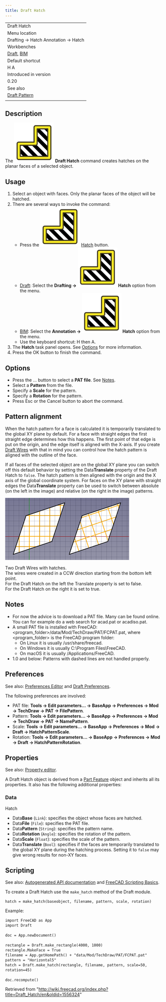 ```yaml
---
title: Draft Hatch
---
```


|                                                                                    |
| ---------------------------------------------------------------------------------- |
| Draft Hatch                                                                        |
| Menu location                                                                      |
| Drafting → Hatch Annotation → Hatch                                                |
| Workbenches                                                                        |
| [Draft](/Draft_Workbench "Draft Workbench"), [BIM](/BIM_Workbench "BIM Workbench") |
| Default shortcut                                                                   |
| H A                                                                                |
| Introduced in version                                                              |
| 0.20                                                                               |
| See also                                                                           |
| [Draft Pattern](/Draft_Pattern "Draft Pattern")                                    |
|                                                                                    |

## Description

The ![](/src/assets/images/Draft_Hatch.svg) **Draft Hatch** command creates hatches on the planar faces of a selected object.

## Usage

1. Select an object with faces. Only the planar faces of the object will be hatched.
2. There are several ways to invoke the command:
   - Press the ![](/src/assets/images/Draft_Hatch.svg) [Hatch](/Draft_Hatch "Draft Hatch") button.
   - [Draft](/Draft_Workbench "Draft Workbench"): Select the **Drafting → ![](/src/assets/images/Draft_Hatch.svg) Hatch** option from the menu.
   - [BIM](/BIM_Workbench "BIM Workbench"): Select the **Annotation → ![](/src/assets/images/Draft_Hatch.svg) Hatch** option from the menu.
   - Use the keyboard shortcut: H then A.
3. The **Hatch** task panel opens. See [Options](#Options) for more information.
4. Press the OK button to finish the command.

## Options

- Press the ... button to select a **PAT file**. See [Notes](#Notes).
- Select a **Pattern** from the file.
- Specify a **Scale** for the pattern.
- Specify a **Rotation** for the pattern.
- Press Esc or the Cancel button to abort the command.

## Pattern alignment

When the hatch pattern for a face is calculated it is temporarily translated to the global XY plane by default. For a face with straight edges the first straight edge determines how this happens. The first point of that edge is put on the origin, and the edge itself is aligned with the X-axis. If you create [Draft Wires](/Draft_Wire "Draft Wire") with that in mind you can control how the hatch pattern is aligned with the outline of the face.

If all faces of the selected object are on the global XY plane you can switch off this default behavior by setting the Data**Translate** property of the Draft Hatch to `false`. The hatch pattern is then aligned with the origin and the X axis of the global coordinate system. For faces on the XY plane with straight edges the Data**Translate** property can be used to switch between absolute (on the left in the image) and relative (on the right in the image) patterns.

![](/src/assets/images/Draft_Hatch_alignment.png)

Two Draft Wires with hatches.  
The wires were created in a CCW direction starting from the bottom left point.  
For the Draft Hatch on the left the Translate property is set to false.  
For the Draft Hatch on the right it is set to true.

## Notes

- For now the advice is to download a PAT file. Many can be found online. You can for example do a web search for acad.pat or acadiso.pat.
- A small PAT file is installed with FreeCAD: <program_folder>/data/Mod/TechDraw/PAT/FCPAT.pat, where <program_folder> is the FreeCAD program folder:
  - On Linux it is usually /usr/share/freecad.
  - On Windows it is usually C:\Program Files\FreeCAD.
  - On macOS it is usually /Applications/FreeCAD.
- 1.0 and below: Patterns with dashed lines are not handled properly.

## Preferences

See also: [Preferences Editor](/Preferences_Editor "Preferences Editor") and [Draft Preferences](/Draft_Preferences "Draft Preferences").

The following preferences are involved:

- PAT file: **Tools → Edit parameters... → BaseApp → Preferences → Mod → TechDraw → PAT → FilePattern**.
- Pattern: **Tools → Edit parameters... → BaseApp → Preferences → Mod → TechDraw → PAT → NamePattern**.
- Scale: **Tools → Edit parameters... → BaseApp → Preferences → Mod → Draft → HatchPatternScale**.
- Rotation: **Tools → Edit parameters... → BaseApp → Preferences → Mod → Draft → HatchPatternRotation**.

## Properties

See also: [Property editor](/Property_editor "Property editor").

A Draft Hatch object is derived from a [Part Feature](/Part_Feature "Part Feature") object and inherits all its properties. It also has the following additional properties:

### Data

Hatch

- Data**Base** (`Link`): specifies the object whose faces are hatched.
- Data**File** (`File`): specifies the PAT file.
- Data**Pattern** (`String`): specifies the pattern name.
- Data**Rotation** (`Angle`): specifies the rotation of the pattern.
- Data**Scale** (`Float`): specifies the scale of the pattern.
- Data**Translate** (`Bool`): specifies if the faces are temporarily translated to the global XY plane during the hatching process. Setting it to `false` may give wrong results for non-XY faces.

## Scripting

See also: [Autogenerated API documentation](https://freecad.github.io/SourceDoc/) and [FreeCAD Scripting Basics](/FreeCAD_Scripting_Basics "FreeCAD Scripting Basics").

To create a Draft Hatch use the `make_hatch` method of the Draft module.

```
hatch = make_hatch(baseobject, filename, pattern, scale, rotation)

```

Example:

```
import FreeCAD as App
import Draft

doc = App.newDocument()

rectangle = Draft.make_rectangle(4000, 1000)
rectangle.MakeFace = True
filename = App.getHomePath() + "data/Mod/TechDraw/PAT/FCPAT.pat"
pattern = "Horizontal5"
hatch = Draft.make_hatch(rectangle, filename, pattern, scale=50, rotation=45)

doc.recompute()

```

Retrieved from "<http://wiki.freecad.org/index.php?title=Draft_Hatch/en&oldid=1556324>"
